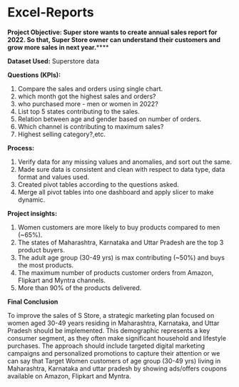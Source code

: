 # Excel-Reports
**Project Objective: 
Super store wants to create annual sales report for 2022. So that, Super Store owner can understand their customers and grow more sales in next year.******

**Dataset Used:**
Superstore data

**Questions (KPIs):** 
1. Compare the sales and orders using single chart.
2. which month got the highest sales and orders?
3. who purchased more - men or women in 2022?
4. List top 5 states contributing to the sales.
5. Relation between age and gender based on number of orders.
6. Which channel is contributing to maximum sales?
7. Highest selling category?,etc.

**Process:**
1. Verify data for any missing values and anomalies, and sort out the same.
2. Made sure data is consistent and clean with respect to data type, data format and values used.
3. Created pivot tables according to the questions asked.
4. Merge all pivot tables into one dashboard and apply slicer to make dynamic.

**Project insights:**
1. Women customers are more likely to buy products compared to men (~65%).
2. The states of Maharashtra, Karnataka and Uttar Pradesh are the top 3 product buyers.
3. The adult age group (30-49 yrs) is max contributing (~50%) and buys the most products.
4. The maximum number of products customer orders from Amazon, Flipkart and Myntra channels.
5. More than 90% of the products delivered.

**Final Conclusion**

To improve the sales of S Store, a strategic marketing plan focused on women aged 30-49 years residing in Maharashtra, Karnataka, and Uttar Pradesh should be implemented. This demographic represents a key consumer segment, as they often make significant household and lifestyle purchases. The approach should include targeted digital marketing campaigns and personalized promotions to capture their attention or we can say that Target Women customers of age group (30-49 yrs) living in Maharashtra, Karnataka and uttar pradesh by showing ads/offers coupons available on Amazon, Flipkart and Myntra.






